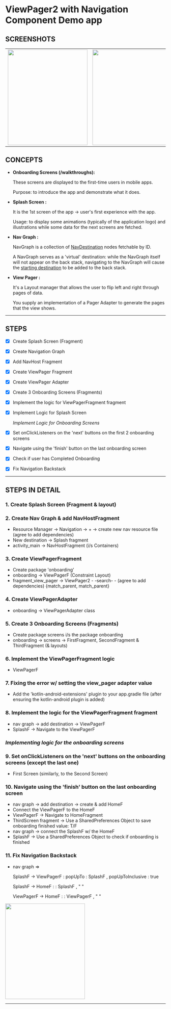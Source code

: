 # ViewPager2 with Navigation Component Demo app

## SCREENSHOTS

<table>
  <tr>
    <td><img src="https://user-images.githubusercontent.com/43718257/111827767-4da3e200-8910-11eb-9ce3-72e11e23e7bc.jpg" width=250 height=300></td>  
    <td><img src="https://user-images.githubusercontent.com/43718257/111827771-509ed280-8910-11eb-96bc-f6f345ae5a9a.jpg" width=250 height=300></td>
    <td><img src="https://user-images.githubusercontent.com/43718257/111827774-51cfff80-8910-11eb-8dc1-60a4eb8d12eb.jpg" width=250 height=300></td>
    <td><img src="https://user-images.githubusercontent.com/43718257/111827759-4bda1e80-8910-11eb-8d42-cbdbfc24821d.jpg" width=250 height=300></td>
    <td><img src="https://user-images.githubusercontent.com/43718257/111827729-411f8980-8910-11eb-962e-daf0d6a56a13.jpg" width=250 height=300></td>  
  </tr>
 </table>

## CONCEPTS

- **Onboarding Screens (/walkthroughs):**

    These screens are displayed to the first-time users in mobile apps.

    Purpose: to introduce the app and demonstrate what it does.

- **Splash Screen :**

    It is the 1st screen of the app → user's first experience with the app. 

    Usage:  to display some animations (typically of the application logo) and illustrations while some data for the next screens are fetched.

- **Nav Graph :**

    NavGraph is a collection of [NavDestination](https://developer.android.com/reference/androidx/navigation/NavDestination) nodes fetchable by ID.

    A NavGraph serves as a 'virtual' destination: while the NavGraph itself will not appear on the back stack, navigating to the NavGraph will cause the [starting destination](https://developer.android.com/reference/androidx/navigation/NavGraph#getStartDestination()) to be added to the back stack.

- **View Pager :**

    It's a Layout manager that allows the user to flip left and right through pages of data.

    You supply an implementation of a Pager Adapter to generate the pages that the view shows.

------------------------------------------------------------------------------------------------------------------------------------------------------------------------------

## STEPS

- [x]  Create Splash Screen (Fragment)
- [x]  Create Navigation Graph
- [x]  Add NavHost Fragment
- [x]  Create ViewPager Fragment
- [x]  Create ViewPager Adapter
- [x]  Create 3 Onboarding Screens (Fragments)
- [x]  Implement the logic for ViewPagerFragment fragment
- [x]  Implement Logic for Splash Screen

    *Implement Logic for Onboarding Screens*

- [x]  Set onClickListeners on the 'next' buttons on the first 2 onboarding screens
- [x]  Navigate using the 'finish' button on the last onboarding screen
- [x]  Check if user has Completed Onboarding
- [x]  Fix Navigation Backstack

------------------------------------------------------------------------------------------------------------------------------------------------------------------------------

## STEPS IN DETAIL

### 1. Create Splash Screen (Fragment & layout)

### 2. Create Nav Graph & add NavHostFragment

- Resource Manager → Navigation → + → create new nav resource file (agree to add dependencies)
- New destination → Splash fragment
- activity_main → NavHostFragment (i/s Containers)

### 3. Create ViewPagerFragment

- Create package 'onboarding'
- onboarding → ViewPagerF (Constraint Layout)
- fragment_view_pager → ViewPager2 - -search- - (agree to add dependencies) {match_parent, match_parent}

### 4. Create ViewPagerAdapter

- onboarding → ViewPagerAdapter class

### 5. Create 3 Onboarding Screens (Fragments)

- Create package screens i/s the package onboarding
- onboarding → screens → FirstFragment, SecondFragment & ThirdFragment (& layouts)

### 6. Implement the ViewPagerFragment logic

- ViewPagerF

### 7. Fixing the error w/ setting the view_pager adapter value

- Add the 'kotlin-android-extensions' plugin to your app.gradle file (after ensuring the kotlin-android plugin is added)

### 8. Implement the logic for the ViewPagerFragment fragment

- nav graph → add destination → ViewPagerF
- SplashF → Navigate to the ViewPagerF

### *Implementing logic for the onboarding screens*

### 9. Set onClickListeners on the 'next' buttons on the onboarding screens (except the last one)

- First Screen (similarly, to the Second Screen)

### 10. Navigate using the 'finish' button on the last onboarding screen

- nav graph → add destination → create & add HomeF
- Connect the ViewPagerF to the HomeF
- ViewPagerF  → Navigate to HomeFragment
- ThirdScreen fragment → Use a SharedPreferences Object to save onboarding finished value: T/F
- nav graph → connect the SplashF  w/ the HomeF
- SplashF → Use a SharedPreferences Object to check if onboarding is finished

### 11. Fix Navigation Backstack

- nav graph ⇒

    SplashF → ViewPagerF      :      popUpTo : SplashF           , popUpToInclusive : true

    SplashF → HomeF             :                      : SplashF           , " "

    ViewPagerF → HomeF       :                      : ViewPagerF    , " "


<img src="https://user-images.githubusercontent.com/43718257/111862630-7b267500-897c-11eb-9240-24d52171a591.png" width=250 height=300>


------------------------------------------------------------------------------------------------------------------------------------------------------------------------------
